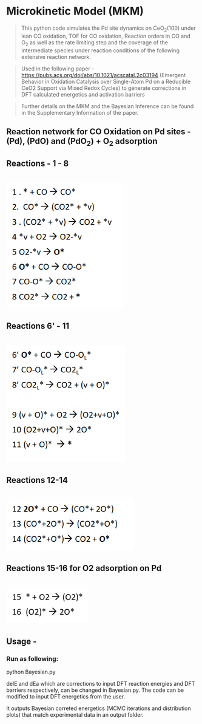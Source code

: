 # Microkinetic Model (MKM)
> This python code simulates the Pd site dynamics on CeO<sub>2</sub>(100) under lean CO oxidation, TOF for CO oxidation, Reaction orders in CO and O<sub>2</sub> as well as the rate limiting step and the coverage of the intermediate species under reaction conditions of the following extensive reaction network.

> Used in the following paper - https://pubs.acs.org/doi/abs/10.1021/acscatal.2c03194 
> (Emergent Behavior in Oxidation Catalysis over Single-Atom Pd on a Reducible CeO2 Support via Mixed Redox Cycles) to generate corrections in DFT calculated energetics and activation barriers

> Further details on the MKM and the Bayesian Inference can be found in the Supplementary Information of the paper.

## Reaction network for CO Oxidation on Pd sites - (Pd), (PdO) and (PdO<sub>2</sub>) + O<sub>2</sub> adsorption

## Reactions - 1 - 8
# ![plot](./Figures/image1.png)


## Reactions 6' - 11
# ![plot](./Figures/image2.png)

## Reactions 12-14
# ![plot](./Figures/image3.png)

## Reactions 15-16 for O2 adsorption on Pd
# ![plot](./Figures/image4.png)


## Usage -
### Run as following:
python Bayesian.py

delE and dEa which are corrections to input DFT reaction energies and DFT barriers respectively, can be changed in Bayesian.py. The code can be modified to input DFT energetics from the user.

It outputs Bayesian correted energetics (MCMC iterations and distribution plots) that match experimental data in an output folder.

